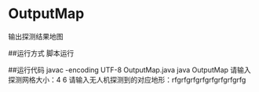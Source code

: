 # OutputMap
输出探测结果地图

##运行方式
脚本运行

##运行代码
javac -encoding UTF-8 OutputMap.java
java OutputMap
请输入探测网格大小：4 6
请输入无人机探测到的对应地形：rfgrfgrfgrfgrfgrfgrfgrfg

